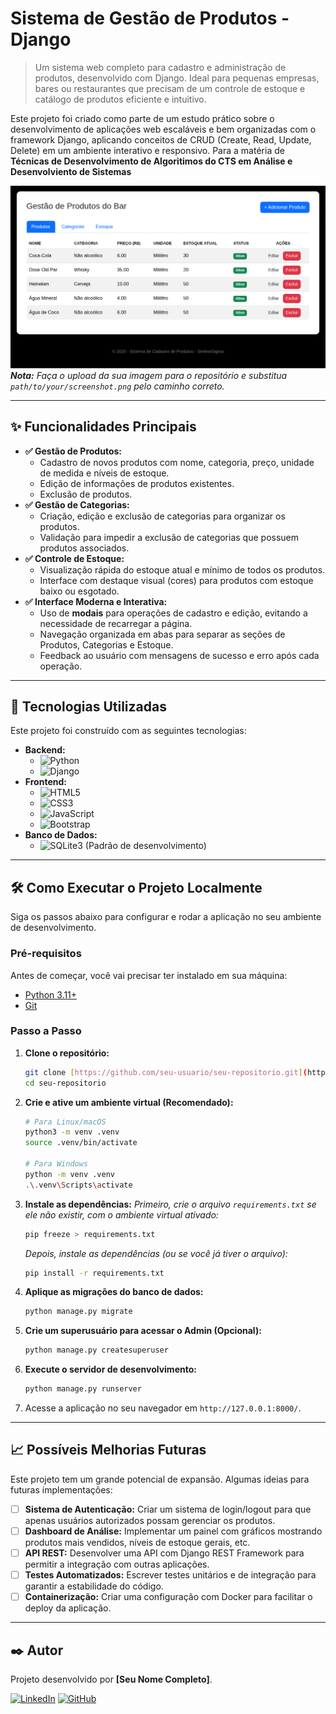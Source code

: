 # Sistema de Gestão de Produtos - Django

> Um sistema web completo para cadastro e administração de produtos, desenvolvido com Django. Ideal para pequenas empresas, bares ou restaurantes que precisam de um controle de estoque e catálogo de produtos eficiente e intuitivo.

Este projeto foi criado como parte de um estudo prático sobre o desenvolvimento de aplicações web escaláveis e bem organizadas com o framework Django, aplicando conceitos de CRUD (Create, Read, Update, Delete) em um ambiente interativo e responsivo. Para a matéria de **Técnicas de Desenvolvimento de Algoritimos do CTS em Análise e Desenvolviento de Sistemas**

![Screenshot da Aplicação](/images/cadastro.png)
_**Nota:** Faça o upload da sua imagem para o repositório e substitua `path/to/your/screenshot.png` pelo caminho correto._

---

## ✨ Funcionalidades Principais

* **✅ Gestão de Produtos:**
    * Cadastro de novos produtos com nome, categoria, preço, unidade de medida e níveis de estoque.
    * Edição de informações de produtos existentes.
    * Exclusão de produtos.
* **✅ Gestão de Categorias:**
    * Criação, edição e exclusão de categorias para organizar os produtos.
    * Validação para impedir a exclusão de categorias que possuem produtos associados.
* **✅ Controle de Estoque:**
    * Visualização rápida do estoque atual e mínimo de todos os produtos.
    * Interface com destaque visual (cores) para produtos com estoque baixo ou esgotado.
* **✅ Interface Moderna e Interativa:**
    * Uso de **modais** para operações de cadastro e edição, evitando a necessidade de recarregar a página.
    * Navegação organizada em abas para separar as seções de Produtos, Categorias e Estoque.
    * Feedback ao usuário com mensagens de sucesso e erro após cada operação.

---

## 🚀 Tecnologias Utilizadas

Este projeto foi construído com as seguintes tecnologias:

* **Backend:**
    * ![Python](https://img.shields.io/badge/Python-3.11%2B-blue?style=for-the-badge&logo=python)
    * ![Django](https://img.shields.io/badge/Django-5.x-green?style=for-the-badge&logo=django)
* **Frontend:**
    * ![HTML5](https://img.shields.io/badge/HTML5-E34F26?style=for-the-badge&logo=html5&logoColor=white)
    * ![CSS3](https://img.shields.io/badge/CSS3-1572B6?style=for-the-badge&logo=css3&logoColor=white)
    * ![JavaScript](https://img.shields.io/badge/JavaScript-F7DF1E?style=for-the-badge&logo=javascript&logoColor=black)
    * ![Bootstrap](https://img.shields.io/badge/Bootstrap-5.3-7952B3?style=for-the-badge&logo=bootstrap&logoColor=white)
* **Banco de Dados:**
    * ![SQLite3](https://img.shields.io/badge/SQLite-003B57?style=for-the-badge&logo=sqlite&logoColor=white) (Padrão de desenvolvimento)

---

## 🛠️ Como Executar o Projeto Localmente

Siga os passos abaixo para configurar e rodar a aplicação no seu ambiente de desenvolvimento.

### Pré-requisitos

Antes de começar, você vai precisar ter instalado em sua máquina:
* [Python 3.11+](https://www.python.org/downloads/)
* [Git](https://git-scm.com/)

### Passo a Passo

1.  **Clone o repositório:**
    ```bash
    git clone [https://github.com/seu-usuario/seu-repositorio.git](https://github.com/seu-usuario/seu-repositorio.git)
    cd seu-repositorio
    ```

2.  **Crie e ative um ambiente virtual (Recomendado):**
    ```bash
    # Para Linux/macOS
    python3 -m venv .venv
    source .venv/bin/activate

    # Para Windows
    python -m venv .venv
    .\.venv\Scripts\activate
    ```

3.  **Instale as dependências:**
    *Primeiro, crie o arquivo `requirements.txt` se ele não existir, com o ambiente virtual ativado:*
    ```bash
    pip freeze > requirements.txt
    ```
    *Depois, instale as dependências (ou se você já tiver o arquivo):*
    ```bash
    pip install -r requirements.txt
    ```

4.  **Aplique as migrações do banco de dados:**
    ```bash
    python manage.py migrate
    ```

5.  **Crie um superusuário para acessar o Admin (Opcional):**
    ```bash
    python manage.py createsuperuser
    ```

6.  **Execute o servidor de desenvolvimento:**
    ```bash
    python manage.py runserver
    ```

7.  Acesse a aplicação no seu navegador em `http://127.0.0.1:8000/`.

---

## 📈 Possíveis Melhorias Futuras

Este projeto tem um grande potencial de expansão. Algumas ideias para futuras implementações:

* [ ] **Sistema de Autenticação:** Criar um sistema de login/logout para que apenas usuários autorizados possam gerenciar os produtos.
* [ ] **Dashboard de Análise:** Implementar um painel com gráficos mostrando produtos mais vendidos, níveis de estoque gerais, etc.
* [ ] **API REST:** Desenvolver uma API com Django REST Framework para permitir a integração com outras aplicações.
* [ ] **Testes Automatizados:** Escrever testes unitários e de integração para garantir a estabilidade do código.
* [ ] **Containerização:** Criar uma configuração com Docker para facilitar o deploy da aplicação.

---

## ✒️ Autor

Projeto desenvolvido por **[Seu Nome Completo]**.

[![LinkedIn](https://img.shields.io/badge/LinkedIn-0A66C2?style=for-the-badge&logo=linkedin&logoColor=white)](https://www.linkedin.com/in/seu-usuario/)
[![GitHub](https://img.shields.io/badge/GitHub-181717?style=for-the-badge&logo=github&logoColor=white)](https://github.com/seu-usuario)